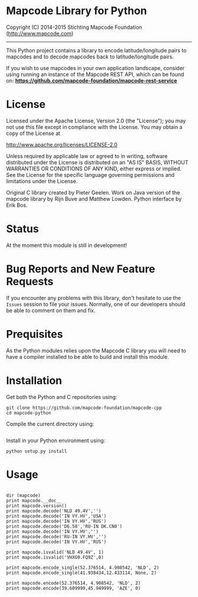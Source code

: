 # Mapcode Library for Python

Copyright (C) 2014-2015 Stichting Mapcode Foundation (http://www.mapcode.com)

----

This Python project contains a library to encode latitude/longitude pairs to mapcodes
and to decode mapcodes back to latitude/longitude pairs.

If you wish to use mapcodes in your own application landscape, consider using running an instance of the
Mapcode REST API, which can be found on: **https://github.com/mapcode-foundation/mapcode-rest-service**

# License

Licensed under the Apache License, Version 2.0 (the "License");
you may not use this file except in compliance with the License.
You may obtain a copy of the License at

   http://www.apache.org/licenses/LICENSE-2.0

Unless required by applicable law or agreed to in writing, software
distributed under the License is distributed on an "AS IS" BASIS,
WITHOUT WARRANTIES OR CONDITIONS OF ANY KIND, either express or implied.
See the License for the specific language governing permissions and
limitations under the License.

Original C library created by Pieter Geelen. Work on Java version
of the mapcode library by Rijn Buve and Matthew Lowden. Python
interface by Erik Bos.

# Status

At the moment this module is still in development!

# Bug Reports and New Feature Requests

If you encounter any problems with this library, don't hesitate to use the `Issues` session to file your issues.
Normally, one of our developers should be able to comment on them and fix. 

# Prequisites

As the Python modules relies upon the Mapcode C library you will 
need to have a compiler installed to be able to build and install
this module.

# Installation

Get both the Python and C repositories using:

```git clone https://github.com/mapcode-foundation/mapcode-python
git clone https://github.com/mapcode-foundation/mapcode-cpp
cd mapcode-python
```

Compile the current directory using:

```python setup.py --inplace
```

Install in your Python environment using:

```cd mapcode-python
python setup.py install
```

# Usage


```import mapcode

dir (mapcode)
print mapcode.__doc__
print mapcode.version()
print mapcode.decode('NLD 49.4V','')
print mapcode.decode('IN VY.HV','USA')
print mapcode.decode('IN VY.HV','RUS')
print mapcode.decode('D6.58','RU-IN DK.CN0')
print mapcode.decode('IN VY.HV','')
print mapcode.decode('RU-IN VY.HV','')
print mapcode.decode('IN VY.HV','RUS')

print mapcode.isvalid('NLD 49.4V', 1)
print mapcode.isvalid('VHXG9.FQ9Z',0)

print mapcode.encode_single(52.376514, 4.908542, 'NLD', 2)
print mapcode.encode_single(41.938434,12.433114, None, 2)

print mapcode.encode(52.376514, 4.908542, 'NLD', 2)
print mapcode.encode(39.609999,45.949999, 'AZE', 0)
```
